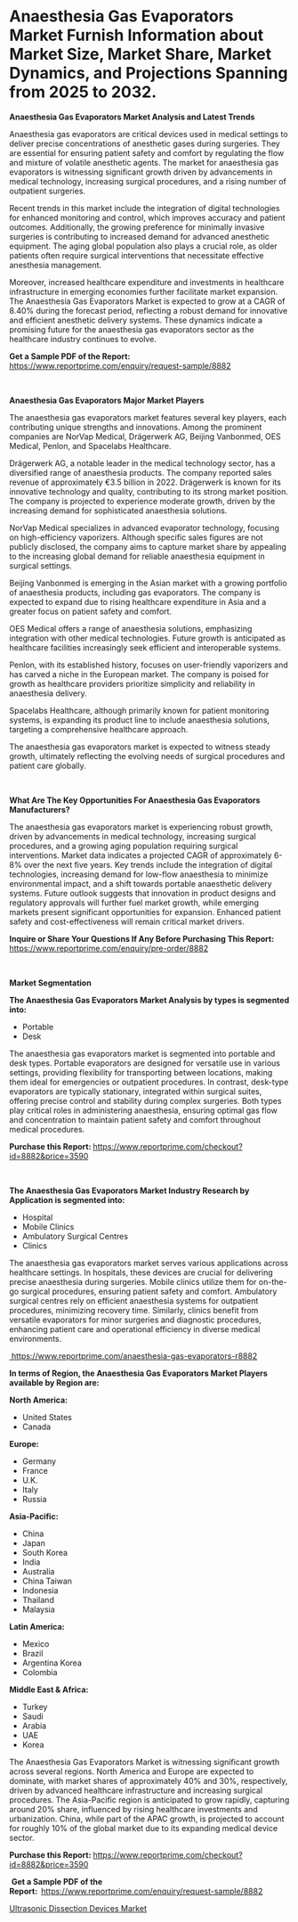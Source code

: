<p><h1>Anaesthesia Gas Evaporators Market Furnish Information about Market Size, Market Share, Market Dynamics, and Projections Spanning from 2025 to 2032.</h1></p><p><strong>Anaesthesia Gas Evaporators Market Analysis and Latest Trends</strong></p>
<p><p>Anaesthesia gas evaporators are critical devices used in medical settings to deliver precise concentrations of anesthetic gases during surgeries. They are essential for ensuring patient safety and comfort by regulating the flow and mixture of volatile anesthetic agents. The market for anaesthesia gas evaporators is witnessing significant growth driven by advancements in medical technology, increasing surgical procedures, and a rising number of outpatient surgeries.</p><p>Recent trends in this market include the integration of digital technologies for enhanced monitoring and control, which improves accuracy and patient outcomes. Additionally, the growing preference for minimally invasive surgeries is contributing to increased demand for advanced anesthetic equipment. The aging global population also plays a crucial role, as older patients often require surgical interventions that necessitate effective anesthesia management.</p><p>Moreover, increased healthcare expenditure and investments in healthcare infrastructure in emerging economies further facilitate market expansion. The Anaesthesia Gas Evaporators Market is expected to grow at a CAGR of 8.40% during the forecast period, reflecting a robust demand for innovative and efficient anesthetic delivery systems. These dynamics indicate a promising future for the anaesthesia gas evaporators sector as the healthcare industry continues to evolve.</p></p>
<p><strong>Get a Sample PDF of the Report:&nbsp;</strong> <a href="https://www.reportprime.com/enquiry/request-sample/8882?utm_campaign=2186&utm_medium=2&utm_source=Github&utm_content=ia&utm_term=20032025&utm_id=anaesthesia-gas-evaporators">https://www.reportprime.com/enquiry/request-sample/8882</a></p>
<p>&nbsp;</p>
<p><strong>Anaesthesia Gas Evaporators Major Market Players</strong></p>
<p><p>The anaesthesia gas evaporators market features several key players, each contributing unique strengths and innovations. Among the prominent companies are NorVap Medical, Drägerwerk AG, Beijing Vanbonmed, OES Medical, Penlon, and Spacelabs Healthcare.</p><p>Drägerwerk AG, a notable leader in the medical technology sector, has a diversified range of anaesthesia products. The company reported sales revenue of approximately €3.5 billion in 2022. Drägerwerk is known for its innovative technology and quality, contributing to its strong market position. The company is projected to experience moderate growth, driven by the increasing demand for sophisticated anaesthesia solutions.</p><p>NorVap Medical specializes in advanced evaporator technology, focusing on high-efficiency vaporizers. Although specific sales figures are not publicly disclosed, the company aims to capture market share by appealing to the increasing global demand for reliable anaesthesia equipment in surgical settings.</p><p>Beijing Vanbonmed is emerging in the Asian market with a growing portfolio of anaesthesia products, including gas evaporators. The company is expected to expand due to rising healthcare expenditure in Asia and a greater focus on patient safety and comfort.</p><p>OES Medical offers a range of anaesthesia solutions, emphasizing integration with other medical technologies. Future growth is anticipated as healthcare facilities increasingly seek efficient and interoperable systems.</p><p>Penlon, with its established history, focuses on user-friendly vaporizers and has carved a niche in the European market. The company is poised for growth as healthcare providers prioritize simplicity and reliability in anaesthesia delivery.</p><p>Spacelabs Healthcare, although primarily known for patient monitoring systems, is expanding its product line to include anaesthesia solutions, targeting a comprehensive healthcare approach.</p><p>The anaesthesia gas evaporators market is expected to witness steady growth, ultimately reflecting the evolving needs of surgical procedures and patient care globally.</p></p>
<p>&nbsp;</p>
<p><strong>What Are The Key Opportunities For Anaesthesia Gas Evaporators Manufacturers?</strong></p>
<p><p>The anaesthesia gas evaporators market is experiencing robust growth, driven by advancements in medical technology, increasing surgical procedures, and a growing aging population requiring surgical interventions. Market data indicates a projected CAGR of approximately 6-8% over the next five years. Key trends include the integration of digital technologies, increasing demand for low-flow anaesthesia to minimize environmental impact, and a shift towards portable anaesthetic delivery systems. Future outlook suggests that innovation in product designs and regulatory approvals will further fuel market growth, while emerging markets present significant opportunities for expansion. Enhanced patient safety and cost-effectiveness will remain critical market drivers.</p></p>
<p><strong>Inquire or Share Your Questions If Any Before Purchasing This Report:</strong> <a href="https://www.reportprime.com/enquiry/pre-order/8882?utm_campaign=2186&utm_medium=2&utm_source=Github&utm_content=ia&utm_term=20032025&utm_id=anaesthesia-gas-evaporators">https://www.reportprime.com/enquiry/pre-order/8882</a></p>
<p>&nbsp;</p>
<p><strong>Market Segmentation</strong></p>
<p><strong>The Anaesthesia Gas Evaporators Market Analysis by types is segmented into:</strong></p>
<p><ul><li>Portable</li><li>Desk</li></ul></p>
<p><p>The anaesthesia gas evaporators market is segmented into portable and desk types. Portable evaporators are designed for versatile use in various settings, providing flexibility for transporting between locations, making them ideal for emergencies or outpatient procedures. In contrast, desk-type evaporators are typically stationary, integrated within surgical suites, offering precise control and stability during complex surgeries. Both types play critical roles in administering anaesthesia, ensuring optimal gas flow and concentration to maintain patient safety and comfort throughout medical procedures.</p></p>
<p><strong>Purchase this Report:&nbsp;</strong><a href="https://www.reportprime.com/checkout?id=8882&price=3590&utm_campaign=2186&utm_medium=2&utm_source=Github&utm_content=ia&utm_term=20032025&utm_id=anaesthesia-gas-evaporators">https://www.reportprime.com/checkout?id=8882&price=3590</a></p>
<p>&nbsp;</p>
<p><strong>The Anaesthesia Gas Evaporators Market Industry Research by Application is segmented into:</strong></p>
<p><ul><li>Hospital</li><li>Mobile Clinics</li><li>Ambulatory Surgical Centres</li><li>Clinics</li></ul></p>
<p><p>The anaesthesia gas evaporators market serves various applications across healthcare settings. In hospitals, these devices are crucial for delivering precise anaesthesia during surgeries. Mobile clinics utilize them for on-the-go surgical procedures, ensuring patient safety and comfort. Ambulatory surgical centres rely on efficient anaesthesia systems for outpatient procedures, minimizing recovery time. Similarly, clinics benefit from versatile evaporators for minor surgeries and diagnostic procedures, enhancing patient care and operational efficiency in diverse medical environments.</p></p>
<p><a href="https://www.reportprime.com/anaesthesia-gas-evaporators-r8882?utm_campaign=2186&utm_medium=2&utm_source=Github&utm_content=ia&utm_term=20032025&utm_id=anaesthesia-gas-evaporators">&nbsp;https://www.reportprime.com/anaesthesia-gas-evaporators-r8882</a></p>
<p><strong>In terms of Region, the Anaesthesia Gas Evaporators Market Players available by Region are:</strong></p>
<p>
    <p> <strong> North America: </strong>
        <ul>
            <li>United States</li>
            <li>Canada</li>
        </ul>
        </p> 
    <p> <strong> Europe: </strong>
        <ul>
            <li>Germany</li>
            <li>France</li>
            <li>U.K.</li>
            <li>Italy</li>
            <li>Russia</li>
        </ul>
        </p> 
    <p> <strong> Asia-Pacific: </strong>
        <ul>
            <li>China</li>
            <li>Japan</li>
            <li>South Korea</li>
            <li>India</li>
            <li>Australia</li>
            <li>China Taiwan</li>
            <li>Indonesia</li>
            <li>Thailand</li>
            <li>Malaysia</li>
        </ul>
        </p> 
    <p> <strong> Latin America: </strong>
        <ul>
            <li>Mexico</li>
            <li>Brazil</li>
            <li>Argentina Korea</li>
            <li>Colombia</li>
        </ul>
        </p> 
    <p> <strong> Middle East & Africa: </strong>
        <ul>
            <li>Turkey</li>
            <li>Saudi</li>
            <li>Arabia</li>
            <li>UAE</li>
            <li>Korea</li>
        </ul>
    </p>
    </p>
<p><p>The Anaesthesia Gas Evaporators Market is witnessing significant growth across several regions. North America and Europe are expected to dominate, with market shares of approximately 40% and 30%, respectively, driven by advanced healthcare infrastructure and increasing surgical procedures. The Asia-Pacific region is anticipated to grow rapidly, capturing around 20% share, influenced by rising healthcare investments and urbanization. China, while part of the APAC growth, is projected to account for roughly 10% of the global market due to its expanding medical device sector.</p></p>
<p><strong>Purchase this Report: </strong><a href="https://www.reportprime.com/checkout?id=8882&price=3590&utm_campaign=2186&utm_medium=2&utm_source=Github&utm_content=ia&utm_term=20032025&utm_id=anaesthesia-gas-evaporators">https://www.reportprime.com/checkout?id=8882&price=3590</a></p>
<p>&nbsp;<strong>Get a Sample PDF of the Report:&nbsp;&nbsp;</strong><a href="https://www.reportprime.com/enquiry/request-sample/8882?utm_campaign=2186&utm_medium=2&utm_source=Github&utm_content=ia&utm_term=20032025&utm_id=anaesthesia-gas-evaporators">https://www.reportprime.com/enquiry/request-sample/8882</a></p>
<p><strong></strong></p>
<p><p><a href="https://github.com/nathandecarvalho/Market-Research-Report-List-6/blob/main/ultrasonic-dissection-devices-market.md?utm_campaign=2186&utm_medium=2&utm_source=Github&utm_content=ia&utm_term=20032025&utm_id=anaesthesia-gas-evaporators">Ultrasonic Dissection Devices Market</a></p></p>
